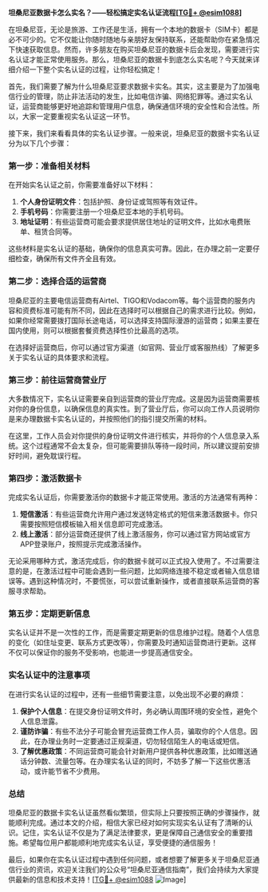 **坦桑尼亚数据卡怎么实名？——轻松搞定实名认证流程[[TG💪+ @esim1088](https://t.me/s/esim1088)]**

在坦桑尼亚，无论是旅游、工作还是生活，拥有一个本地的数据卡（SIM卡）都是必不可少的。它不仅能让你随时随地与亲朋好友保持联系，还能帮助你在紧急情况下快速获取信息。然而，许多朋友在购买坦桑尼亚的数据卡后会发现，需要进行实名认证才能正常使用服务。那么，坦桑尼亚的数据卡到底怎么实名呢？今天就来详细介绍一下整个实名认证的过程，让你轻松搞定！

首先，我们需要了解为什么坦桑尼亚要求数据卡实名。其实，这主要是为了加强电信行业的管理，防止非法活动的发生，比如电信诈骗、网络犯罪等。通过实名认证，运营商能够更好地追踪和管理用户信息，确保通信环境的安全性和合法性。所以，大家一定要重视实名认证这一环节。

接下来，我们来看看具体的实名认证步骤。一般来说，坦桑尼亚的数据卡实名认证分为以下几个步骤：

### 第一步：准备相关材料

在开始实名认证之前，你需要准备好以下材料：

1. **个人身份证明文件**：包括护照、身份证或驾照等有效证件。
2. **手机号码**：你需要注册一个坦桑尼亚本地的手机号码。
3. **地址证明**：有些运营商可能会要求提供居住地址的证明文件，比如水电费账单、租赁合同等。

这些材料是实名认证的基础，确保你的信息真实可靠。因此，在办理之前一定要仔细检查，确保所有文件齐全且有效。

### 第二步：选择合适的运营商

坦桑尼亚的主要电信运营商有Airtel、TIGO和Vodacom等。每个运营商的服务内容和资费标准可能有所不同，因此在选择时可以根据自己的需求进行比较。例如，如果你经常需要拨打国际长途电话，可以选择支持国际漫游的运营商；如果主要在国内使用，则可以根据套餐资费选择性价比最高的选项。

在选择好运营商后，你可以通过官方渠道（如官网、营业厅或客服热线）了解更多关于实名认证的具体要求和流程。

### 第三步：前往运营商营业厅

大多数情况下，实名认证需要亲自到运营商的营业厅完成。这是因为运营商需要核对你的身份信息，以确保信息的真实性。到了营业厅后，你可以向工作人员说明你是来办理数据卡实名认证的，并按照他们的指引提交所需的材料。

在这里，工作人员会对你提供的身份证明文件进行核实，并将你的个人信息录入系统。这个过程通常不会太复杂，但可能需要排队等待一段时间，所以建议提前安排好时间，避免耽误行程。

### 第四步：激活数据卡

完成实名认证后，你需要激活你的数据卡才能正常使用。激活的方法通常有两种：

1. **短信激活**：有些运营商允许用户通过发送特定格式的短信来激活数据卡。你只需要按照短信模板输入相关信息即可完成激活。
2. **线上激活**：部分运营商还提供了线上激活服务，你可以通过官方网站或官方APP登录账户，按照提示完成激活操作。

无论采用哪种方式，激活完成后，你的数据卡就可以正式投入使用了。不过需要注意的是，在激活过程中可能会遇到一些问题，比如网络连接不稳定或者输入信息错误等。遇到这种情况时，不要慌张，可以尝试重新操作，或者直接联系运营商的客服寻求帮助。

### 第五步：定期更新信息

实名认证并不是一次性的工作，而是需要定期更新的信息维护过程。随着个人信息的变化（如住址变更、联系方式更改等），你需要及时通知运营商进行更新。这样不仅可以保证你的服务不受影响，也能进一步提高通信安全。

### 实名认证中的注意事项

在进行实名认证的过程中，还有一些细节需要注意，以免出现不必要的麻烦：

1. **保护个人信息**：在提交身份证明文件时，务必确认周围环境的安全性，避免个人信息泄露。
2. **谨防诈骗**：有些不法分子可能会冒充运营商工作人员，骗取你的个人信息。因此，在办理业务时一定要通过正规渠道，切勿轻信陌生人的电话或短信。
3. **了解优惠政策**：不同运营商可能会针对新用户提供各种优惠政策，比如赠送通话分钟数、流量包等。在办理实名认证的同时，不妨多了解一下这些优惠活动，或许能节省不少费用。

### 总结

坦桑尼亚的数据卡实名认证虽然看似繁琐，但实际上只要按照正确的步骤操作，就能顺利完成。通过本文的介绍，相信大家已经对如何实现实名认证有了清晰的认识。记住，实名认证不仅是为了满足法律要求，更是保障自己通信安全的重要措施。希望每位用户都能顺利地完成实名认证，享受便捷的通信服务！

最后，如果你在实名认证过程中遇到任何问题，或者想要了解更多关于坦桑尼亚通信行业的资讯，欢迎关注我们的公众号“坦桑尼亚通信指南”，我们会持续为大家提供最新的信息和技术支持！[[TG💪+ @esim1088](https://t.me/s/esim1088) ![Image](https://i.postimg.cc/4NQfJmqS/Snipaste-2025-05-13-00-14-12.png)]